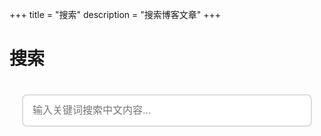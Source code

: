 +++
title = "搜索"
description = "搜索博客文章"
+++

# 搜索

<div class="search-container">
    <input type="text" id="search-input" placeholder="输入关键词搜索中文内容..." />
    <div id="search-results"></div>
</div>

<script src="https://cdn.jsdelivr.net/npm/fuse.js@6.6.2"></script>
<script>
// 中文搜索功能实现
(function() {
    const searchInput = document.getElementById('search-input');
    const searchResults = document.getElementById('search-results');
    let searchIndex = null;
    let searchData = null;

    // 加载搜索索引
    function loadSearchIndex() {
        fetch('/search_index.en.js')
            .then(response => response.text())
            .then(data => {
                // 执行JS代码获取搜索数据
                eval(data);
                if (window.searchIndex) {
                    searchData = window.searchIndex;
                    // 配置Fuse.js以支持中文搜索
                    const options = {
                        includeScore: true,
                        threshold: 0.3, // 降低阈值以提高中文匹配度
                        ignoreLocation: true,
                        keys: [
                            { name: 'title', weight: 0.7 },
                            { name: 'description', weight: 0.3 },
                            { name: 'content', weight: 0.1 }
                        ]
                    };
                    searchIndex = new Fuse(searchData, options);
                }
            })
            .catch(error => {
                console.error('搜索索引加载失败:', error);
            });
    }

    // 执行搜索
    function performSearch(query) {
        if (!searchIndex || !query.trim()) {
            searchResults.innerHTML = '';
            return;
        }

        const results = searchIndex.search(query);
        displayResults(results, query);
    }

    // 显示搜索结果
    function displayResults(results, query) {
        if (results.length === 0) {
            searchResults.innerHTML = '<p class="no-results">未找到相关结果</p>';
            return;
        }

        let html = `<h3>搜索结果 (${results.length})</h3>`;
        html += '<ul class="search-results-list">';

        results.forEach(result => {
            const item = result.item;
            const score = Math.round((1 - result.score) * 100);
            
            html += '<li class="search-result-item">';
            html += `<h4><a href="${item.permalink}">${highlightText(item.title, query)}</a></h4>`;
            html += `<div class="search-score">匹配度: ${score}%</div>`;
            
            if (item.description) {
                html += `<p class="search-description">${highlightText(item.description, query)}</p>`;
            }
            
            if (item.content) {
                const snippet = getSnippet(item.content, query);
                html += `<p class="search-content">${highlightText(snippet, query)}</p>`;
            }
            
            html += '</li>';
        });

        html += '</ul>';
        searchResults.innerHTML = html;
    }

    // 高亮搜索词
    function highlightText(text, query) {
        if (!query) return text;
        const regex = new RegExp(`(${escapeRegExp(query)})`, 'gi');
        return text.replace(regex, '<mark>$1</mark>');
    }

    // 获取内容片段
    function getSnippet(content, query) {
        const index = content.toLowerCase().indexOf(query.toLowerCase());
        if (index === -1) return content.substring(0, 150) + '...';
        
        const start = Math.max(0, index - 75);
        const end = Math.min(content.length, index + query.length + 75);
        return '...' + content.substring(start, end) + '...';
    }

    // 转义正则表达式特殊字符
    function escapeRegExp(string) {
        return string.replace(/[.*+?^${}()|[\]\\]/g, '\\$&');
    }

    // 事件监听
    searchInput.addEventListener('input', function() {
        const query = this.value;
        performSearch(query);
    });

    // 页面加载时初始化
    loadSearchIndex();
})();
</script>

<style>
.search-container {
    max-width: 800px;
    margin: 0 auto;
    padding: 20px;
}

#search-input {
    width: 100%;
    padding: 15px;
    font-size: 16px;
    border: 2px solid #ddd;
    border-radius: 8px;
    margin-bottom: 20px;
    box-sizing: border-box;
}

#search-input:focus {
    outline: none;
    border-color: #007acc;
    box-shadow: 0 0 0 3px rgba(0, 122, 204, 0.1);
}

.search-results-list {
    list-style: none;
    padding: 0;
    margin: 0;
}

.search-result-item {
    margin-bottom: 25px;
    padding: 20px;
    border: 1px solid #eee;
    border-radius: 8px;
    background-color: #fafafa;
    transition: box-shadow 0.2s;
}

.search-result-item:hover {
    box-shadow: 0 4px 8px rgba(0,0,0,0.1);
}

.search-result-item h4 {
    margin: 0 0 10px 0;
    font-size: 18px;
}

.search-result-item h4 a {
    color: #007acc;
    text-decoration: none;
}

.search-result-item h4 a:hover {
    text-decoration: underline;
}

.search-score {
    font-size: 12px;
    color: #666;
    margin-bottom: 8px;
}

.search-description {
    color: #666;
    margin: 8px 0;
    font-size: 14px;
}

.search-content {
    color: #888;
    font-size: 13px;
    margin: 8px 0;
    line-height: 1.4;
}

.no-results {
    text-align: center;
    color: #666;
    font-style: italic;
    padding: 40px;
}

mark {
    background-color: #ffeb3b;
    padding: 2px 4px;
    border-radius: 3px;
    font-weight: bold;
}

/* 响应式设计 */
@media (max-width: 600px) {
    .search-container {
        padding: 15px;
    }
    
    #search-input {
        font-size: 14px;
        padding: 12px;
    }
    
    .search-result-item {
        padding: 15px;
    }
}
</style> 
